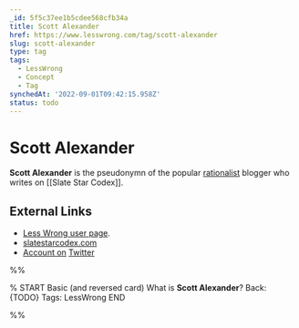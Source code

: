 ```yaml
---
_id: 5f5c37ee1b5cdee568cfb34a
title: Scott Alexander
href: https://www.lesswrong.com/tag/scott-alexander
slug: scott-alexander
type: tag
tags:
  - LessWrong
  - Concept
  - Tag
synchedAt: '2022-09-01T09:42:15.958Z'
status: todo
---
```


# Scott Alexander

**Scott Alexander** is the pseudonymn of the popular [rationalist](https://www.lesswrong.com/tag/rationalist) blogger who writes on [[Slate Star Codex]].

## External Links

- [Less Wrong user page](http://lesswrong.com/user/Yvain/).
- [slatestarcodex.com](http://slatestarcodex.com)
- [Account on](https://twitter.com/slatestarcodex/) [Twitter](https://www.lesswrong.com/tag/twitter)


%%

% START
Basic (and reversed card)
What is **Scott Alexander**?
Back: {TODO}
Tags: LessWrong
END

%%
	

